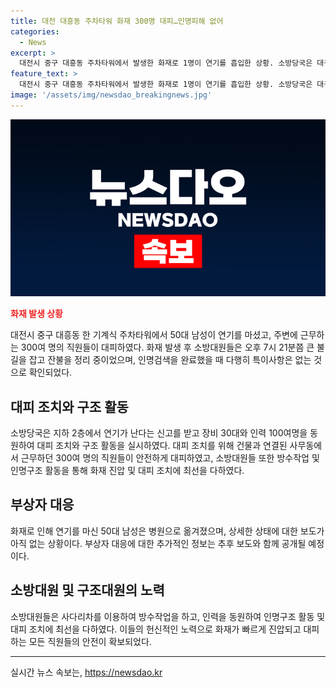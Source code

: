 ```yaml
---
title: 대전 대흥동 주차타워 화재 300명 대피…인명피해 없어
categories:
  - News
excerpt: >
  대전시 중구 대흥동 주차타워에서 발생한 화재로 1명이 연기를 흡입한 상황. 소방당국은 대규모 인력과 장비를 동원하여 화재 진압에 나섰고, 현장에서 대규모 대피가 이뤄졌다. 화재로 인한 경미한 부상자 1명이 발생했으며, 소방대원은 빠른 대응으로 인명피해를 막아냈다. 화재 발생 원인과 추가 피해 여부에 대한 조사가 진행 중이다. (150자)
feature_text: >
  대전시 중구 대흥동 주차타워에서 발생한 화재로 1명이 연기를 흡입한 상황. 소방당국은 대규모 인력과 장비를 동원하여 화재 진압에 나섰고, 현장에서 대규모 대피가 이뤄졌다. 화재로 인한 경미한 부상자 1명이 발생했으며, 소방대원은 빠른 대응으로 인명피해를 막아냈다. 화재 발생 원인과 추가 피해 여부에 대한 조사가 진행 중이다. (150자)
image: '/assets/img/newsdao_breakingnews.jpg'
---
```


<p><img src="/assets/img/newsdao_breakingnews.jpg" alt="flaretime 속보" /></p>

<p><b><span style="color: #ee2323;">화재 발생 상황</span></b></p>

<p data-ke-size="size16">대전시 중구 대흥동 한 기계식 주차타워에서 50대 남성이 연기를 마셨고, 주변에 근무하는 300여 명의 직원들이 대피하였다. 화재 발생 후 소방대원들은 오후 7시 21분쯤 큰 불길을 잡고 잔불을 정리 중이었으며, 인명검색을 완료했을 때 다행히 특이사항은 없는 것으로 확인되었다.</p>

<h2 data-ke-size="size26">대피 조치와 구조 활동</h2>

<p data-ke-size="size16">소방당국은 지하 2층에서 연기가 난다는 신고를 받고 장비 30대와 인력 100여명을 동원하여 대피 조치와 구조 활동을 실시하였다. 대피 조치를 위해 건물과 연결된 사무동에서 근무하던 300여 명의 직원들이 안전하게 대피하였고, 소방대원들 또한 방수작업 및 인명구조 활동을 통해 화재 진압 및 대피 조치에 최선을 다하였다.</p>

<h2 data-ke-size="size26">부상자 대응</h2>

<p data-ke-size="size16">화재로 인해 연기를 마신 50대 남성은 병원으로 옮겨졌으며, 상세한 상태에 대한 보도가 아직 없는 상황이다. 부상자 대응에 대한 추가적인 정보는 추후 보도와 함께 공개될 예정이다.</p>

<h2 data-ke-size="size26">소방대원 및 구조대원의 노력</h2>

<p data-ke-size="size16">소방대원들은 사다리차를 이용하여 방수작업을 하고, 인력을 동원하여 인명구조 활동 및 대피 조치에 최선을 다하였다. 이들의 헌신적인 노력으로 화재가 빠르게 진압되고 대피하는 모든 직원들의 안전이 확보되었다.</p>

<hr>

<p data-ke-size="size16"></p>
실시간 뉴스 속보는, <a href="https://newsdao.kr" rel="dofollow">https://newsdao.kr</a>


